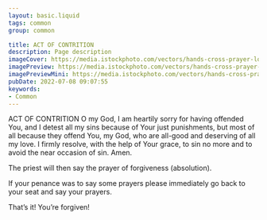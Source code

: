 ```yaml
---
layout: basic.liquid
tags: common
group: common

title: ACT OF CONTRITION
description: Page description
imageCover: https://media.istockphoto.com/vectors/hands-cross-prayer-logo-vector-id1345324642?k=20&m=1345324642&s=612x612&w=0&h=omoOOsWjjx-kHd200-R8hRzkxX0PcoqQLpSlTzpyFxk=
imagePreview: https://media.istockphoto.com/vectors/hands-cross-prayer-logo-vector-id1345324642?k=20&m=1345324642&s=612x612&w=0&h=omoOOsWjjx-kHd200-R8hRzkxX0PcoqQLpSlTzpyFxk=
imagePreviewMini: https://media.istockphoto.com/vectors/hands-cross-prayer-logo-vector-id1345324642?k=20&m=1345324642&s=612x612&w=0&h=omoOOsWjjx-kHd200-R8hRzkxX0PcoqQLpSlTzpyFxk=
pubDate: 2022-07-08 09:07:55
keywords:
- Common
---
```


ACT OF CONTRITION
O my God, I am heartily sorry for having offended You, and I detest all my sins because of Your just punishments, but most of all because they offend You, my God, who are all-good and deserving of all my love.  I firmly resolve, with the help of Your grace, to sin no more and to avoid the near occasion of sin.  Amen.

The priest will then say the prayer of forgiveness (absolution).

If your penance was to say some prayers please immediately go back to your seat and say your prayers.

That’s it!  You’re forgiven!
